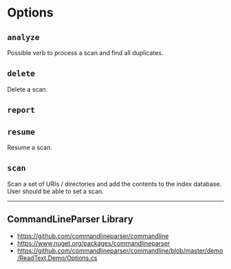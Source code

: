# Options

## `analyze`

Possible verb to process a scan and find all duplicates.

## `delete`

Delete a scan.

## `report`

## `resume`

Resume a scan.

## `scan`

Scan a set of URIs / directories and add the contents to the index database.  User should be able to set a scan.

---

## CommandLineParser Library

- https://github.com/commandlineparser/commandline
- https://www.nuget.org/packages/commandlineparser
- https://github.com/commandlineparser/commandline/blob/master/demo/ReadText.Demo/Options.cs

